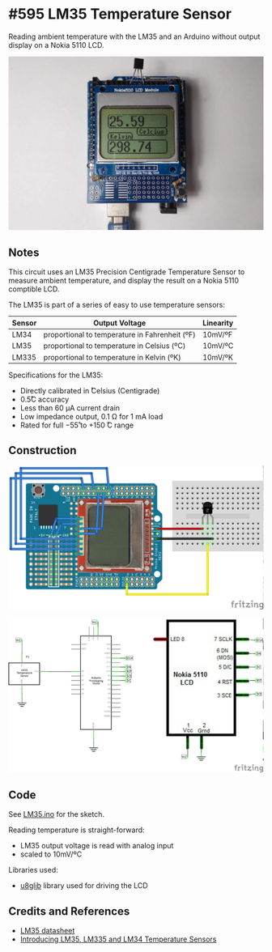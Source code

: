 # #595 LM35 Temperature Sensor

Reading ambient temperature with the LM35 and an Arduino without output display on a Nokia 5110 LCD.

![Build](./assets/LM35_build.jpg?raw=true)

## Notes

This circuit uses an LM35 Precision Centigrade Temperature Sensor to measure ambient temperature,
and display the result on a Nokia 5110 comptible LCD.

The LM35 is part of a series of easy to use temperature sensors:

| Sensor | Output Voltage                                 | Linearity |
|--------|------------------------------------------------|-----------|
| LM34   | proportional to temperature in Fahrenheit (ºF) | 10mV/ºF   |
| LM35   | proportional to temperature in Celsius (ºC)    | 10mV/ºC   |
| LM335  | proportional to temperature in Kelvin (ºK)     | 10mV/ºK   |

Specifications for the LM35:

* Directly calibrated in ̊Celsius (Centigrade)
* 0.5̊C accuracy
* Less than 60 μA current drain
* Low impedance output, 0.1 Ω for 1 mA load
* Rated for full −55̊ to +150 ̊C range


## Construction

![Breadboard](./assets/LM35_bb.jpg?raw=true)

![Schematic](./assets/LM35_schematic.jpg?raw=true)

## Code

See [LM35.ino](./LM35.ino) for the sketch.

Reading temperature is straight-forward:

* LM35 output voltage is read with analog input
* scaled to 10mV/ºC

Libraries used:

* [u8glib](https://github.com/olikraus/U8glib_Arduino) library used for driving the LCD

## Credits and References

* [LM35 datasheet](https://www.futurlec.com/Linear/LM35DZ.shtml)
* [Introducing LM35, LM335 and LM34 Temperature Sensors](https://randomnerdtutorials.com/arduino-lm35-lm335-lm34-temperature-sensor/)
